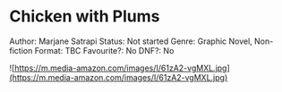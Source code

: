 # Chicken with Plums

Author: Marjane Satrapi
Status: Not started
Genre: Graphic Novel, Non-fiction
Format: TBC
Favourite?: No
DNF?: No

![https://m.media-amazon.com/images/I/61zA2-vgMXL.jpg](https://m.media-amazon.com/images/I/61zA2-vgMXL.jpg)